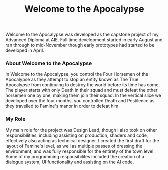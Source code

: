 ﻿---
layout: project
projectfeature: true
homepage: side
title: Welcome to the Apocalypse
year: 2020
genre: Tactics/Turn-Based Strategy
roles: Design Lead, Production, Level Design, Programming 
featureimage: /assets/images/projects/wtta.jpg
animatedimage: /assets/images/projects/wtta.jpg
bannerimage: /assets/images/projects/wtta.jpg
mainvideo: https://www.youtube.com/embed/_XFcuIs5cWU
downloadlinks:
  - https://theburkester.itch.io/wtta
galleryimages:
  - /assets/images/projects/wtta.jpg
  - /assets/images/projects/wtta1.jpg
  - /assets/images/projects/wtta2.jpg
  - /assets/images/projects/wtta3.jpg
  - /assets/images/projects/wtta4.jpg
team:
  - Nicholas Burke
  - Alexander Frencham
  - James Cretchley
  - Aaron Regterschot
  - Ben Macdonald
  - Callista Gale
  - Kyle Edmonds
  - Massimo Gamboni
  - Grant Roberts
  - James Goutos
  - Connor Li
website: https://showcase.aie.edu.au/project/welcome-to-the-apocalypse/
breakdowns:
  - wtta-town-level
---

Welcome to the Apocalypse was developed as the capstone project of my Advanced Diploma at AIE. Full time development started in early August and ran through to mid-November though early prototypes had started to be developed in April.

### About Welcome to the Apocalypse
In Welcome to the Apocalypse, you control the Four Horsemen of the Apocalypse as they attempt to stop an entity known as The True Apocalypse from continuing to destroy the world before its time has come. The player starts with only Death in their squad and must defeat the other horsemen one by one, making them join their squad. In the vertical slice we developed over the four months, you controlled Death and Pestilence as they travelled to Famine's manor in order to defeat him.

### My Role
My main role for the project was Design Lead, though I also took on other responsibilities, including assisting on production, shaders and code, effectively also acting as technical designer. I created the first draft for the layout of Famine's level, as well as multiple passes of dressing the environment, and was fully responsible for the entirety of the town level. Some of my programming responsibilites included the creation of a dialogue system, UI functionality and assisting on the AI code.
